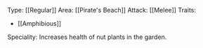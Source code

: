 Type: [[Regular]]
Area: [[Pirate's Beach]]
Attack: [[Melee]]
Traits:
- [[Amphibious]]

Speciality: Increases health of nut plants in the garden.